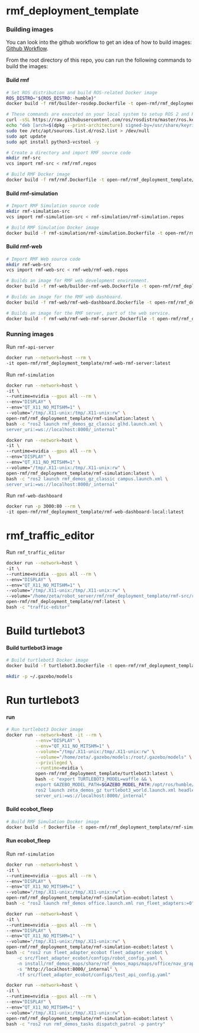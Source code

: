 
# rmf_deployment_template

### Building images
You can look into the github workflow to get an idea of how to build images:
[Github Workflow](https://github.com/open-rmf/rmf_deployment_template/blob/main/.github/workflows/docker-image.yml).

From the root directory of this repo, you can run the following commands to build the images:

#### Build rmf
```bash
# Set ROS distribution and build ROS-related Docker image
ROS_DISTRO="${ROS_DISTRO:-humble}"
docker build -f rmf/builder-rosdep.Dockerfile -t open-rmf/rmf_deployment_template/builder-rosdep .
```
```bash
# These commands are executed on your local system to setup ROS 2 and RMF environment
curl -sSL https://raw.githubusercontent.com/ros/rosdistro/master/ros.key  -o /usr/share/keyrings/ros-archive-keyring.gpg
echo "deb [arch=$(dpkg --print-architecture) signed-by=/usr/share/keyrings/ros-archive-keyring.gpg] http://packages.ros.org/ros2/ubuntu $(lsb_release -cs) main" | \
sudo tee /etc/apt/sources.list.d/ros2.list > /dev/null
sudo apt update
sudo apt install python3-vcstool -y

# Create a directory and import RMF source code
mkdir rmf-src
vcs import rmf-src < rmf/rmf.repos
```
```bash
# Build RMF Docker image
docker build -f rmf/rmf.Dockerfile -t open-rmf/rmf_deployment_template/rmf .
```
#### Build rmf-simulation
```bash
# Import RMF Simulation source code
mkdir rmf-simulation-src
vcs import rmf-simulation-src < rmf-simulation/rmf-simulation.repos
```
```bash
# Build RMF Simulation Docker image
docker build -f rmf-simulation/rmf-simulation.Dockerfile -t open-rmf/rmf_deployment_template/rmf-simulation .
```
#### Build rmf-web
```bash
# Import RMF Web source code
mkdir rmf-web-src
vcs import rmf-web-src < rmf-web/rmf-web.repos
```
```bash
# Builds an image for RMF web development environment.
docker build -f rmf-web/builder-rmf-web.Dockerfile -t open-rmf/rmf_deployment_template/builder-rmf-web .
```
```bash
# Builds an image for the RMF web dashboard.
docker build -f rmf-web/rmf-web-dashboard.Dockerfile -t open-rmf/rmf_deployment_template/rmf-web-dashboard-local .

# Builds an image for the RMF server, part of the web service.
docker build -f rmf-web/rmf-web-rmf-server.Dockerfile -t open-rmf/rmf_deployment_template/rmf-web-rmf-server .
```



### Running images

Run `rmf-api-server`
```bash
docker run --network=host --rm \
-it open-rmf/rmf_deployment_template/rmf-web-rmf-server:latest
```

Run `rmf-simulation`
```bash
docker run --network=host \
-it \
--runtime=nvidia --gpus all --rm \
--env="DISPLAY" \
--env="QT_X11_NO_MITSHM=1" \
--volume="/tmp/.X11-unix:/tmp/.X11-unix:rw" \
open-rmf/rmf_deployment_template/rmf-simulation:latest \
bash -c "ros2 launch rmf_demos_gz_classic glhd.launch.xml \
server_uri:=ws://localhost:8000/_internal"
```

```bash
docker run --network=host \
-it \
--runtime=nvidia --gpus all --rm \
--env="DISPLAY" \
--env="QT_X11_NO_MITSHM=1" \
--volume="/tmp/.X11-unix:/tmp/.X11-unix:rw" \
open-rmf/rmf_deployment_template/rmf-simulation:latest \
bash -c "ros2 launch rmf_demos_gz_classic campus.launch.xml \
server_uri:=ws://localhost:8000/_internal"
```

Run `rmf-web-dashboard`
```bash
docker run -p 3000:80 --rm \
-it open-rmf/rmf_deployment_template/rmf-web-dashboard-local:latest
```

# rmf_traffic_editor

Run `rmf_traffic_editor`
```bash
docker run --network=host \
-it \
--runtime=nvidia --gpus all --rm \
--env="DISPLAY" \
--env="QT_X11_NO_MITSHM=1" \
--volume="/tmp/.X11-unix:/tmp/.X11-unix:rw" \
--volume="/home/zeta/robot_server/rmf/rmf_deployment_template/rmf-src/rmf/rmf_traffic_editor/map:/tmp" \
open-rmf/rmf_deployment_template/rmf:latest \
bash -c "traffic-editor"
```

# Build turtlebot3

#### Build turtlebot3 image
```bash
# Build turtlebot3 Docker image
docker build -f turtlebot3.Dockerfile -t open-rmf/rmf_deployment_template/turtlebot3 .

mkdir -p ~/.gazebo/models
```

# Run turtlebot3

#### run 
```bash
# Run turtlebot3 Docker image
docker run --network=host -it --rm \
           --env="DISPLAY" \
           --env="QT_X11_NO_MITSHM=1" \
           --volume="/tmp/.X11-unix:/tmp/.X11-unix:rw" \
           --volume="/home/zeta/.gazebo/models:/root/.gazebo/models" \
           --privileged \
           --runtime=nvidia \
           open-rmf/rmf_deployment_template/turtlebot3:latest \
           bash -c "export TURTLEBOT3_MODEL=waffle && \
           export GAZEBO_MODEL_PATH=$GAZEBO_MODEL_PATH:/opt/ros/humble/share/turtlebot3_gazebo/models && \
           ros2 launch zeta_demos_gz turtlebot3_world.launch.xml headless:=False \
           server_uri:=ws://localhost:8000/_internal"
```


#### Build ecobot_fleep
```bash
# Build RMF Simulation Docker image
docker build -f Dockerfile -t open-rmf/rmf_deployment_template/rmf-simulation-ecobot .
```

#### Run ecobot_fleep
Run `rmf-simulation`
```bash
docker run --network=host \
-it \
--runtime=nvidia --gpus all --rm \
--env="DISPLAY" \
--env="QT_X11_NO_MITSHM=1" \
--volume="/tmp/.X11-unix:/tmp/.X11-unix:rw" \
open-rmf/rmf_deployment_template/rmf-simulation-ecobot:latest \
bash -c "ros2 launch rmf_demos office.launch.xml run_fleet_adapters:=0"
```

```bash
docker run --network=host \
-it \
--runtime=nvidia --gpus all --rm \
--env="DISPLAY" \
--env="QT_X11_NO_MITSHM=1" \
--volume="/tmp/.X11-unix:/tmp/.X11-unix:rw" \
open-rmf/rmf_deployment_template/rmf-simulation-ecobot:latest \
bash -c "ros2 run fleet_adapter_ecobot fleet_adapter_ecobot \
    -c src/fleet_adapter_ecobot/configs/robot_config.yaml \
    -n install/rmf_demos_maps/share/rmf_demos_maps/maps/office/nav_graphs/0.yaml \
    -s "http://localhost:8000/_internal" \
    -tf src/fleet_adapter_ecobot/configs/test_api_config.yaml"
```

```bash
docker run --network=host \
-it \
--runtime=nvidia --gpus all --rm \
--env="DISPLAY" \
--env="QT_X11_NO_MITSHM=1" \
--volume="/tmp/.X11-unix:/tmp/.X11-unix:rw" \
open-rmf/rmf_deployment_template/rmf-simulation-ecobot:latest \
bash -c "ros2 run rmf_demos_tasks dispatch_patrol -p pantry"
```